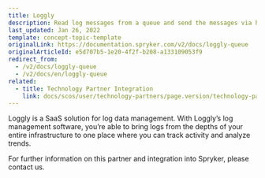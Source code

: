 ```yaml
---
title: Loggly
description: Read log messages from a queue and send the messages via https by integrating Loggly into the Spryker Commerce OS.
last_updated: Jan 26, 2022
template: concept-topic-template
originalLink: https://documentation.spryker.com/v2/docs/loggly-queue
originalArticleId: e5d707b5-1e20-4f2f-b208-a133109053f9
redirect_from:
  - /v2/docs/loggly-queue
  - /v2/docs/en/loggly-queue
related:
  - title: Technology Partner Integration
    link: docs/scos/user/technology-partners/page.version/technology-partners.html
---
```


Loggly is a SaaS solution for log data management. With Loggly’s log management software, you’re able to bring logs from the depths of your entire infrastructure to one place where you can track activity and analyze trends.


For further information on this partner and integration into Spryker, please contact us.

<div class="hubspot-forms hubspot-forms--docs">
<div class="hubspot-form" id="hubspot-partners-1">
            <div class="script-embed" data-code="
                                            hbspt.forms.create({
				                                portalId: '2770802',
				                                formId: '163e11fb-e833-4638-86ae-a2ca4b929a41',
              	                                onFormReady: function() {
              		                                const hbsptInit = new CustomEvent('hbsptInit', {bubbles: true});
              		                                document.querySelector('#hubspot-partners-1').dispatchEvent(hbsptInit);
              	                                }
				                            });
            "></div>
</div>
</div>
